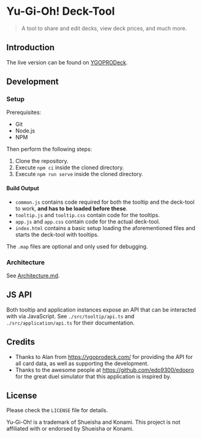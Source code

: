 # Yu-Gi-Oh! Deck-Tool

> A tool to share and edit decks, view deck prices, and much more.

## Introduction

The live version can be found on [YGOPRODeck](https://ygoprodeck.com/card-database/deck-prices/).

## Development

### Setup

Prerequisites:

-   Git
-   Node.js
-   NPM

Then perform the following steps:

1. Clone the repository.
2. Execute `npm ci` inside the cloned directory.
3. Execute `npm run serve` inside the cloned directory.

#### Build Output

-   `common.js` contains code required for both the tooltip and the deck-tool to work, **and has to be loaded before these**.
-   `tooltip.js` and `tooltip.css` contain code for the tooltips.
-   `app.js` and `app.css` contain code for the actual deck-tool.
-   `index.html` contains a basic setup loading the aforementioned files and starts the deck-tool with tooltips.

The `.map` files are optional and only used for debugging.

### Architecture

See [Architecture.md](./ARCHITECTURE.md).

## JS API

Both tooltip and application instances expose an API that can be interacted with via JavaScript. See `./src/tooltip/api.ts` and `./src/application/api.ts` for their documentation.

## Credits

-   Thanks to Alan from <https://ygoprodeck.com/> for providing the API for all card data, as well as supporting the development.
-   Thanks to the awesome people at <https://github.com/edo9300/edopro> for the great duel simulator that this application is inspired by.

## License

Please check the `LICENSE` file for details.

Yu-Gi-Oh! is a trademark of Shueisha and Konami. This project is not affiliated with or endorsed by Shueisha or Konami.
